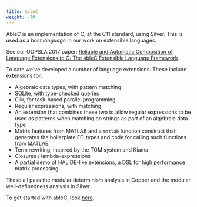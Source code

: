 ```yaml
---
title: AbleC
weight: -70
---
```


AbleC is an implementation of C, at the C11 standard, using Silver.
This is used as a *host language* in our work on extensible languages.

See our OOPSLA 2017 paper: [Reliable and Automatic Composition of Language Extensions to C: The ableC Extensible Language Framework](http://www-users.cs.umn.edu/~evw/pubs/kaminski17oopsla/index.html).

To date we've developed a number of language extensions.
These include extensions for:

* Algebraic data types, with pattern matching
* SQLite, with type-checked queries
* Cilk, for task-based parallel programming
* Regular expressions, with matching
* An extension that combines these two to allow regular expressions to be used as patterns when matching on strings as part of an algebraic data type
* Matrix features from MATLAB and a `matlab` function construct that generates the boilerplate FFI types and code for calling such functions from MATLAB
* Term rewriting, inspired by the TOM system and Kiama
* Closures / lambda-expressions
* A partial demo of HALIDE-like extensions, a DSL for high performance matrix processing

These all pass the modular determinism analysis in Copper and the modular well-definedness analysis in Silver.

To get started with ableC, look [here](/ableC/getting-started/).

